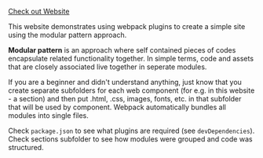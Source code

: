 [Check out Website]()

This website demonstrates using webpack plugins to create a simple site using the modular pattern approach.

__Modular pattern__ is an approach where self contained pieces of codes encapsulate related functionality together. In simple terms, code and assets that are closely associated live together in seperate modules.

If you are a beginner and didn't understand anything, just know that you create separate subfolders for each web component (for e.g. in this website - a section) and then put .html, .css, images, fonts, etc. in that subfolder that will be used by component. Webpack automatically bundles all modules into single files.

Check `package.json` to see what plugins are required (see `devDependencies`). Check sections subfolder to see how modules were grouped and code was structured.